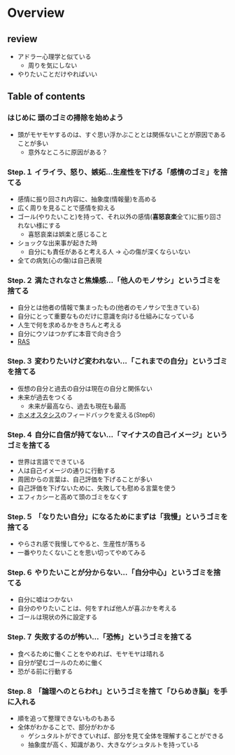 # Overview
## review
- アドラー心理学と似ている
    - 周りを気にしない
- やりたいことだけやればいい

## Table of contents
### はじめに 頭のゴミの掃除を始めよう
- 頭がモヤモヤするのは、すぐ思い浮かぶこととは関係ないことが原因であることが多い
    - 意外なところに原因がある？

### Step.１ イライラ、怒り、嫉妬…生産性を下げる「感情のゴミ」を捨てる
- 感情に振り回され内容に、抽象度(情報量)を高める
- 広く周りを見ることで感情を抑える
- ゴール(やりたいこと)を持って、それ以外の感情(**喜怒哀楽**全て)に振り回されない様にする
    - 喜怒哀楽は娯楽と感じること
- ショックな出来事が起きた時
    - 自分にも責任があると考える人 -> 心の傷が深くならいない
- 全ての病気(心の傷)は自己表現

### Step.２ 満たされなさと焦燥感…「他人のモノサシ」というゴミを捨てる
- 自分とは他者の情報で集まったもの(他者のモノサシで生きている)
- 自分にとって重要なものだけに意識を向ける仕組みになっている
- 人生で何を求めるかをきちんと考える
- 自分にウソはつかずに本音で向き合う
- [RAS](https://www.nlp.co.jp/about-nlp0012.php)

### Step.３ 変わりたいけど変われない…「これまでの自分」というゴミを捨てる
- 仮想の自分と過去の自分は現在の自分と関係ない
- 未来が過去をつくる
    - 未来が最高なら、過去も現在も最高
- [ホメオスタシス](https://studyhacker.net/what-is-homeostasis)のフィードバックを変える(Step6)

### Step.４ 自分に自信が持てない…「マイナスの自己イメージ」というゴミを捨てる
- 世界は言語でできている
- 人は自己イメージの通りに行動する
- 周囲からの言葉は、自己評価を下げることが多い
- 自己評価を下げないために、失敗しても慰める言葉を使う
- エフィカシーと高めて頭のゴミをなくす

### Step.５ 「なりたい自分」になるためにまずは「我慢」というゴミを捨てる
- やらされ感で我慢してやると、生産性が落ちる
- 一番やりたくないことを思い切ってやめてみる

### Step.６ やりたいことが分からない…「自分中心」というゴミを捨てる
- 自分に嘘はつかない
- 自分のやりたいことは、何をすれば他人が喜ぶかを考える
- ゴールは現状の外に設定する

### Step.７ 失敗するのが怖い…「恐怖」というゴミを捨てる
- 食べるために働くことをやめれば、モヤモヤは晴れる
- 自分が望むゴールのために働く
- 恐がる前に行動する

### Step.８ 「論理へのとらわれ」というゴミを捨て「ひらめき脳」を手に入れる
- 順を追って整理できないものもある
- 全体がわかることで、部分がわかる
    - ゲシュタルトができていれば、部分を見て全体を理解することができる
    - 抽象度が高く、知識があり、大きなゲシュタルトを持っている
